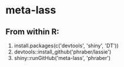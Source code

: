 # meta-lass

## From within R:
1. install.packages(c('devtools', 'shiny', 'DT'))
1. devtools::install_github('phraber/lassie')
1. shiny::runGitHub('meta-lass', 'phraber')
